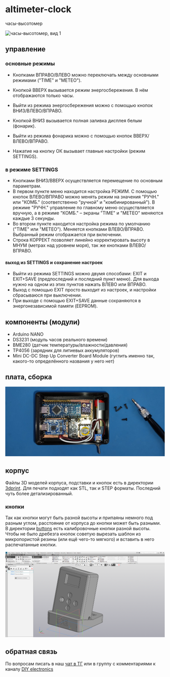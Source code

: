 # altimeter-clock
часы-высотомер

![часы-высотомер, вид 1](https://github.com/DIY-Elecron1cs/altimeter-clock/blob/main/images/%D1%80%D0%B5%D0%B7%D1%83%D0%BB%D1%8C%D1%82%D0%B0%D1%82%20(%D1%81%D0%B1%D0%BE%D0%BA%D1%83).jpg?raw=true)

## управление
### основные режимы
- Кнопками ВПРАВО/ВЛЕВО можно переключать между основными режимами ("TIME" и "METEO").
- Кнопкой ВВЕРХ вызывается режим энергосбережения. В нём отображаются только часы.
- Выйти из режима энергосбережения можно с помощью кнопок ВНИЗ/ВЛЕВО/ВПРАВО.
- Кнопкой ВНИЗ вызывается полная заливка дисплея белым (фонарик).
- Выйти из режима фонарика можно с помощью кнопок ВВЕРХ/ВЛЕВО/ВПРАВО.

- Нажатие на кнопку ОК вызывает главные настройки (режим SETTINGS).
### в режиме SETTINGS
- Кнопками ВНИЗ/ВВЕРХ осуществляется перемещение по основным параметрам.
- В первом пункте меню находится настройка РЕЖИМ. С помощью кнопок ВЛЕВО/ВПРАВО можно менять режим на значения "РУЧН." или "КОМБ." (соответственно "ручной" и "комбинированный"). В режиме "РУЧН." управление по главному меню осуществляется вручную, а в режиме "КОМБ." – экраны "TIME" и "METEO" меняются каждые 3 секунды.
- Во втором пункте находится настройка режима по умолчанию ("TIME" или "METEO"). Меняется кнопками ВЛЕВО/ВПРАВО. Выбранный режим отображается при включении.
- Строка КОРРЕКТ позволяет линейно корректировать высоту в МНУМ (метрах над уровнем моря), так же кнопками ВЛЕВО/ВПРАВО.

#### выход из SETTINGS и сохранение настроек
- Выйти из режима SETTINGS можно двумя способами: EXIT и EXIT+SAVE (предпоследний и последний пункт меню). Для выхода нужно на одном из этих пунктов нажать ВЛЕВО или ВПРАВО.
- Выход с помощью EXIT просто выходит из настроек, и настройки сбрасываюся при выключении.
- При выходе с помощью EXIT+SAVE данные сохраняются в энергонезависимой памяти (EEPROM).

## компоненты (модули)
- Arduino NANO
- DS3231 (модуль часов реального времени)
- BME280 (датчик температуры/влажности/давления)
- TP4056 (зарядник для литиевых аккумуляторов)
- Mini DC-DC Step Up Converter Board Module (гуглить именно так, какого-то определённого названия у него нет)

## плата, сборка
![вид внутри](https://github.com/DIY-Elecron1cs/altimeter-clock/blob/main/images/%D0%B2%D0%BD%D1%83%D1%82%D1%80%D0%B8.jpg?raw=true)

## корпус
Файлы 3D моделей корпуса, подставки и кнопок есть в директории [3dprint](https://github.com/DIY-Elecron1cs/altimeter-clock/tree/main/3dprint). Для печати подходят как STL, так и STEP форматы. Последний чуть более детализированный.

### кнопки
Так как кнопки могут быть разной высоты и припаяны немного под разным углом, расстояние от корпуса до кнопки может быть разными. В директории [buttons](https://github.com/DIY-Elecron1cs/altimeter-clock/tree/main/3dprint/buttons) есть калибровочные кнопки разной высоты.
Чтобы не было дребезга кнопок советую вырезать шаблон из микропористой резины (или ещё чего-то мягкого) и вставить в него распечатанные кнопки.

![сборка в Компас 3D](https://github.com/DIY-Elecron1cs/altimeter-clock/blob/main/images/%D1%81%D0%B1%D0%BE%D1%80%D0%BA%D0%B0_%D1%84%D0%BE%D1%82%D0%BE.png?raw=true)

## обратная связь
По вопросам писать в наш [чат в ТГ](https://t.me/DiyElectronicsChat) или в группу с комментариями к каналу [DIY electronics](https://t.me/diy_electron1cs)
